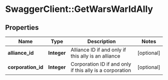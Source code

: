 # SwaggerClient::GetWarsWarIdAlly

## Properties
Name | Type | Description | Notes
------------ | ------------- | ------------- | -------------
**alliance_id** | **Integer** | Alliance ID if and only if this ally is an alliance | [optional] 
**corporation_id** | **Integer** | Corporation ID if and only if this ally is a corporation | [optional] 


